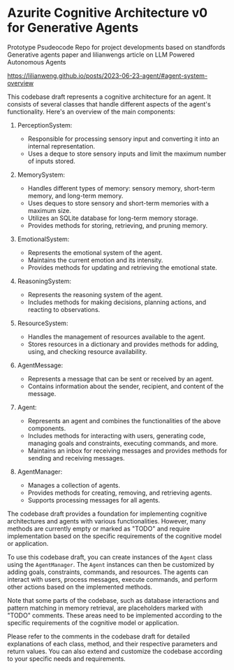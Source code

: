 # Azurite Cognitive Architecture v0 for Generative Agents
 Prototype Psudeocode Repo for project developments based on standfords Generative agents paper and lilianwengs article on LLM Powered Autonomous Agents

https://lilianweng.github.io/posts/2023-06-23-agent/#agent-system-overview

This codebase draft represents a cognitive architecture for an agent. It consists of several classes that handle different aspects of the agent's functionality. Here's an overview of the main components:

1. PerceptionSystem:
   - Responsible for processing sensory input and converting it into an internal representation.
   - Uses a deque to store sensory inputs and limit the maximum number of inputs stored.

2. MemorySystem:
   - Handles different types of memory: sensory memory, short-term memory, and long-term memory.
   - Uses deques to store sensory and short-term memories with a maximum size.
   - Utilizes an SQLite database for long-term memory storage.
   - Provides methods for storing, retrieving, and pruning memory.

3. EmotionalSystem:
   - Represents the emotional system of the agent.
   - Maintains the current emotion and its intensity.
   - Provides methods for updating and retrieving the emotional state.

4. ReasoningSystem:
   - Represents the reasoning system of the agent.
   - Includes methods for making decisions, planning actions, and reacting to observations.

5. ResourceSystem:
   - Handles the management of resources available to the agent.
   - Stores resources in a dictionary and provides methods for adding, using, and checking resource availability.

6. AgentMessage:
   - Represents a message that can be sent or received by an agent.
   - Contains information about the sender, recipient, and content of the message.

7. Agent:
   - Represents an agent and combines the functionalities of the above components.
   - Includes methods for interacting with users, generating code, managing goals and constraints, executing commands, and more.
   - Maintains an inbox for receiving messages and provides methods for sending and receiving messages.

8. AgentManager:
   - Manages a collection of agents.
   - Provides methods for creating, removing, and retrieving agents.
   - Supports processing messages for all agents.

The codebase draft provides a foundation for implementing cognitive architectures and agents with various functionalities. However, many methods are currently empty or marked as "TODO" and require implementation based on the specific requirements of the cognitive model or application.

To use this codebase draft, you can create instances of the `Agent` class using the `AgentManager`. The `Agent` instances can then be customized by adding goals, constraints, commands, and resources. The agents can interact with users, process messages, execute commands, and perform other actions based on the implemented methods.

Note that some parts of the codebase, such as database interactions and pattern matching in memory retrieval, are placeholders marked with "TODO" comments. These areas need to be implemented according to the specific requirements of the cognitive model or application.

Please refer to the comments in the codebase draft for detailed explanations of each class, method, and their respective parameters and return values. You can also extend and customize the codebase according to your specific needs and requirements.
